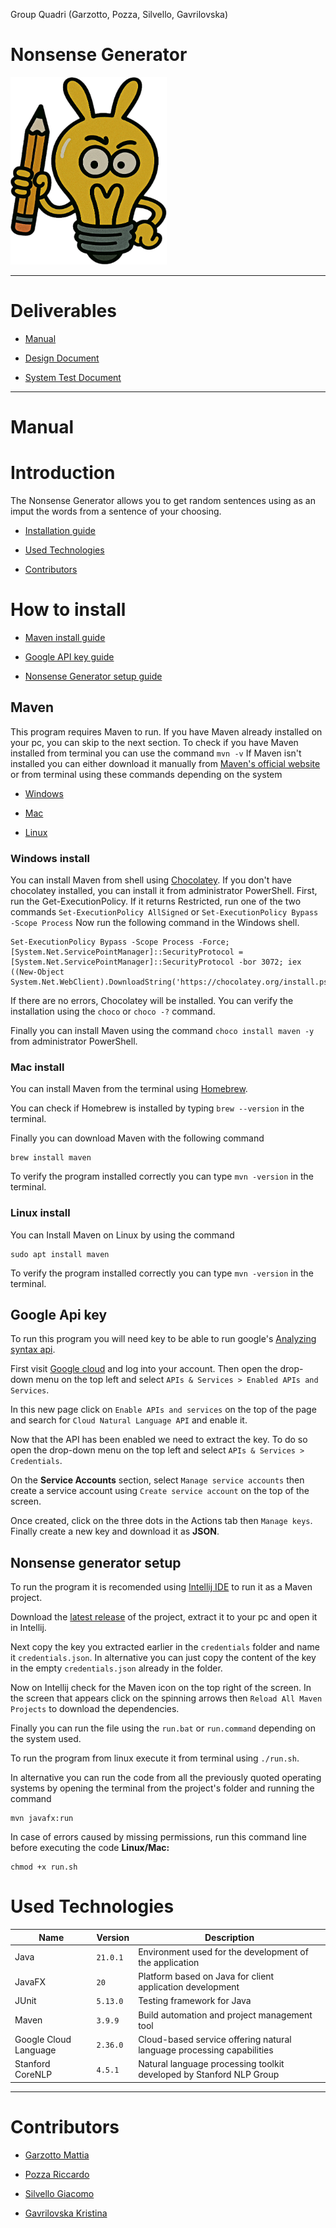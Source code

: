 Group Quadri (Garzotto, Pozza, Silvello, Gavrilovska)
# Nonsense Generator
<img src="src/main/resources/org/example/images/logo.png" alt="Logo" width="250" height="300">

---
# Deliverables
- [Manual](#manual)

- [Design Document](docs/Design_document.md)

- [System Test Document](docs/SystemTestDocument.pdf)
---

# Manual
# Introduction
The Nonsense Generator allows you to get random sentences using as an imput the words from a sentence of your choosing.

- [Installation guide](#how-to-install)

- [Used Technologies](#used-technologies)

- [Contributors](#contributors)

# How to install
- [Maven install guide](#maven)

- [Google API key guide](#google-api-key)

- [Nonsense Generator setup guide](#nonsense-generator-setup)
## Maven
This program requires Maven to run. If you have Maven already installed on your pc, you can skip to the next section.
To check if you have Maven installed from terminal you can use the command `mvn -v`
If Maven isn't installed you can either download it manually from [Maven's official website](https://maven.apache.org/download.cgi) or from terminal using these commands depending on the system

- [Windows](#windows-install)

- [Mac](#mac-install)

- [Linux](#linux-install)
### Windows install
You can install Maven from shell using [Chocolatey](https://chocolatey.org/).
If you don't have chocolatey installed, you can install it from administrator PowerShell. First, run the Get-ExecutionPolicy. If it returns Restricted, run one of the two commands `Set-ExecutionPolicy AllSigned` or `Set-ExecutionPolicy Bypass -Scope Process`
Now run the following command in the Windows shell.
```
Set-ExecutionPolicy Bypass -Scope Process -Force; [System.Net.ServicePointManager]::SecurityProtocol = [System.Net.ServicePointManager]::SecurityProtocol -bor 3072; iex ((New-Object System.Net.WebClient).DownloadString('https://chocolatey.org/install.ps1')) 
```
If there are no errors, Chocolatey will be installed. You can verify the installation using the `choco` or `choco -?` command.

Finally you can install Maven using the command `choco install maven -y` from administrator PowerShell.

### Mac install
You can install Maven from the terminal using [Homebrew](https://brew.sh).

You can check if Homebrew is installed by typing `brew --version` in the terminal.

Finally you can download Maven with the following command
```
brew install maven
```
To verify the program installed correctly you can type `mvn -version` in the terminal.

### Linux install
You can Install Maven on Linux by using the command
```
sudo apt install maven
```

To verify the program installed correctly you can type `mvn -version` in the terminal.

## Google Api key
To run this program you will need key to be able to run google's [Analyzing syntax api](https://cloud.google.com/natural-language/docs/analyzing-syntax).

First visit [Google cloud](https://console.cloud.google.com) and log into your account. Then open the drop-down menu on the top left and select `APIs & Services > Enabled APIs and Services`.

In this new page click on `Enable APIs and services` on the top of the page and search for `Cloud Natural Language API` and enable it.

Now that the API has been enabled we need to extract the key. To do so open the drop-down menu on the top left and select `APIs & Services > Credentials`.

On the **Service Accounts** section, select `Manage service accounts` then create a service account using `Create service account` on the top of the screen.

Once created, click on the three dots in the Actions tab then `Manage keys`. Finally create a new key and download it as **JSON**.

## Nonsense generator setup
To run the program it is recomended using [Intellij IDE](https://www.jetbrains.com/idea/) to run it as a Maven project.

Download the [latest release](https://github.com/Leggolta/SoftIng/releases) of the project, extract it to your pc and open it in Intellij.

Next copy the key you extracted earlier in the  `credentials` folder and name it `credentials.json`. In alternative you can just copy the content 
of the key in the empty `credentials.json` already in the folder.

Now on Intellij check for the Maven icon on the top right of the screen. In the screen that appears click on the spinning arrows then `Reload All Maven Projects` to download the dependencies.

Finally you can run the file using the `run.bat` or `run.command` depending on the system used.

To run the program from linux execute it from terminal using  `./run.sh`.

In alternative you can run the code from all the previously quoted operating systems by opening the terminal from the project's folder and running the command
```
mvn javafx:run
```

In case of errors caused by missing permissions, run this command line before executing the code
**Linux/Mac:**
```
chmod +x run.sh
```

# Used Technologies
|Name|Version|Description|
|---|---|---|
|Java|`21.0.1`|Environment used for the development of the application|
|JavaFX|`20`|Platform based on Java for client application development|
|JUnit|`5.13.0`|Testing framework for Java|
|Maven|`3.9.9`|Build automation and project management tool|
|Google Cloud Language|`2.36.0`|Cloud-based service offering natural language processing capabilities|
|Stanford CoreNLP|`4.5.1`|Natural language processing toolkit developed by Stanford NLP Group|



---

# Contributors
- [Garzotto Mattia](https://github.com/garz8)

- [Pozza Riccardo](https://github.com/Leggolta)

- [Silvello Giacomo](https://github.com/GiacomoSilvello)

- [Gavrilovska Kristina](https://github.com/kiki30072004)
